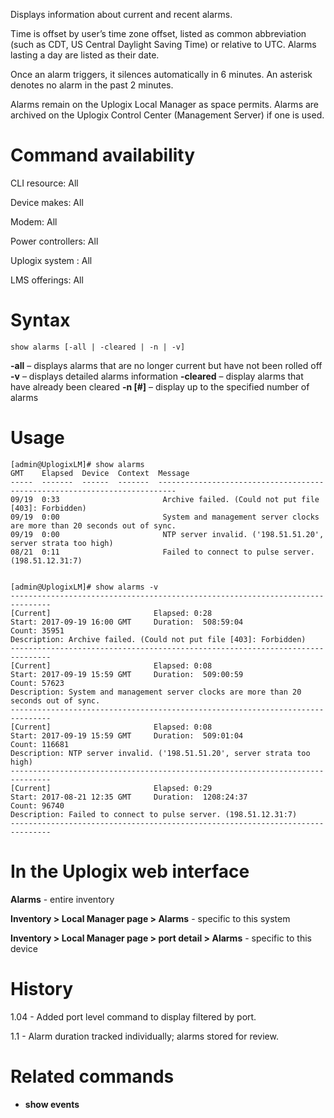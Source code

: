 <!-- 5.4 -->

Displays information about current and recent alarms.

Time is offset by user’s time zone offset, listed as common abbreviation (such as CDT, US Central Daylight Saving Time) or relative to UTC. Alarms lasting a day are listed as their date.

Once an alarm triggers, it silences automatically in 6 minutes. An asterisk denotes no alarm in the past 2 minutes.

Alarms remain on the Uplogix Local Manager as space permits. Alarms are archived on the Uplogix Control Center (Management Server) if one is used.

# Command availability 

CLI resource: All

Device makes: All

Modem: All

Power controllers: All

Uplogix system : All

LMS offerings: All

# Syntax 

```
show alarms [-all | -cleared | -n | -v]
```

**-all** – displays alarms that are no longer current but have not been rolled off
**-v** – displays detailed alarms information
**-cleared** – display alarms that have already been cleared
**-n [#]** – display up to the specified number of alarms

# Usage 

```
[admin@UplogixLM]# show alarms
GMT    Elapsed  Device  Context  Message
-----  -------  ------  -------  --------------------------------------------------------------------------
09/19  0:33                       Archive failed. (Could not put file [403]: Forbidden)
09/19  0:00                       System and management server clocks are more than 20 seconds out of sync.
09/19  0:00                       NTP server invalid. ('198.51.51.20', server strata too high)
08/21  0:11                       Failed to connect to pulse server. (198.51.12.31:7)


```
```
[admin@UplogixLM]# show alarms -v
-------------------------------------------------------------------------------
[Current]                       Elapsed: 0:28
Start: 2017-09-19 16:00 GMT     Duration:  508:59:04              Count: 35951
Description: Archive failed. (Could not put file [403]: Forbidden)
-------------------------------------------------------------------------------
[Current]                       Elapsed: 0:08
Start: 2017-09-19 15:59 GMT     Duration:  509:00:59              Count: 57623
Description: System and management server clocks are more than 20 seconds out of sync.
-------------------------------------------------------------------------------
[Current]                       Elapsed: 0:08
Start: 2017-09-19 15:59 GMT     Duration:  509:01:04              Count: 116681
Description: NTP server invalid. ('198.51.51.20', server strata too high)
-------------------------------------------------------------------------------
[Current]                       Elapsed: 0:29
Start: 2017-08-21 12:35 GMT     Duration:  1208:24:37             Count: 96740
Description: Failed to connect to pulse server. (198.51.12.31:7)
-------------------------------------------------------------------------------
```

# In the Uplogix web interface

**Alarms** - entire inventory

**Inventory > Local Manager page > Alarms** - specific to this system


**Inventory > Local Manager page > port detail > Alarms** - specific to this device

# History 

1.04 - Added port level command to display filtered by port.

1.1 - Alarm duration tracked individually; alarms stored for review.

# Related commands 

- **show events**
